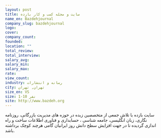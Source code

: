 ```yaml
---
layout: post
title: سایت و مجله کسب و کار بازده
name_en: Bazdehjournal
company_slug: bazdehjournal
logo: 
cover: 
company_count:
founded:
location: ""
total_review: 
total_interview: 
salary_avg: 
salary_min: 
salary_max: 
rate: 
view_count: 
industry: رسانه و انتشارات
city: تهران, تهران
size_en: VS
size: 1-10 نفر
site: http://www.bazdeh.org
---
```


سایت بازده با تلاش جمعی از متخصصین زبده در حوزه های مدیریت بازرگانی، روزنامه نگاری، زبان انگلیسی، جامعه شناسی ، حسابداری و فناوری اطلاعات ساخت و راه اندازی گردیده تا در جهت افزایش سطح دانش روز ایرانیان گامی هرچند کوچک برداشته باشد.
